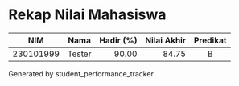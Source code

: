 # Rekap Nilai Mahasiswa

| NIM | Nama | Hadir (%) | Nilai Akhir | Predikat |
|---|---|---:|---:|:---:|
| 230101999 | Tester | 90.00 | 84.75 | B |

Generated by student_performance_tracker